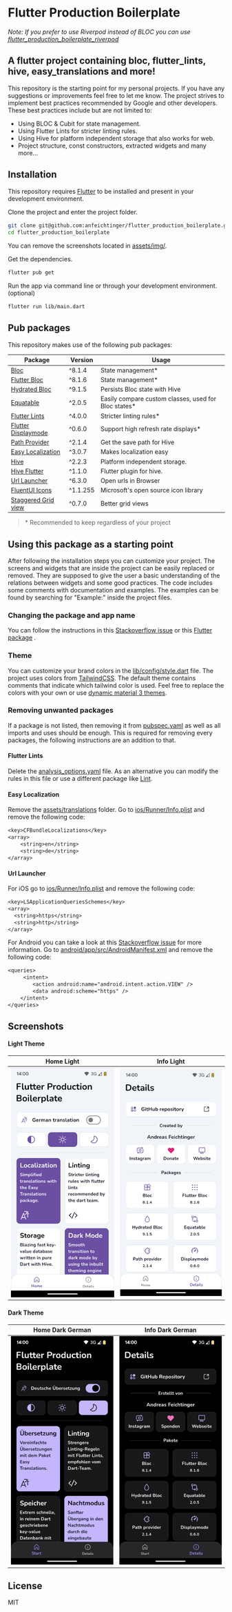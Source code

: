 # Flutter Production Boilerplate

*Note: If you prefer to use Riverpod instead of BLOC you can use [flutter_production_boilerplate_riverpod](https://github.com/anfeichtinger/flutter_production_boilerplate_riverpod)*

## A flutter project containing bloc, flutter_lints, hive, easy_translations and more!

This repository is the starting point for my personal projects. If you have any suggestions or
improvements feel free to let me know. The project strives to implement best practices recommended
by Google and other developers. These best practices include but are not limited to:

- Using BLOC & Cubit for state management.
- Using Flutter Lints for stricter linting rules.
- Using Hive for platform independent storage that also works for web.
- Project structure, const constructors, extracted widgets and many more...

## Installation

This repository requires [Flutter](https://flutter.dev/docs/get-started/install) to be installed and
present in your development environment.

Clone the project and enter the project folder.

```sh
git clone git@github.com:anfeichtinger/flutter_production_boilerplate.git
cd flutter_production_boilerplate
```

You can remove the screenshots located in [assets/img/](./assets/img).

Get the dependencies.

```sh
flutter pub get
```

Run the app via command line or through your development environment. (optional)

```sh
flutter run lib/main.dart
```

## Pub packages

This repository makes use of the following pub packages:

| Package                                                                     | Version  | Usage                                               |
|-----------------------------------------------------------------------------|----------|-----------------------------------------------------|
| [Bloc](https://pub.dev/packages/bloc)                                       | ^8.1.4   | State management*                                    |
| [Flutter Bloc](https://pub.dev/packages/flutter_bloc)                       | ^8.1.6   | State management*                                    |
| [Hydrated Bloc](https://pub.dev/packages/hydrated_bloc)                     | ^9.1.5   | Persists Bloc state with Hive                        |
| [Equatable](https://pub.dev/packages/equatable)                             | ^2.0.5   | Easily compare custom classes, used for Bloc states* |
| [Flutter Lints](https://pub.dev/packages/flutter_lints)                     | ^4.0.0   | Stricter linting rules*                             |
| [Flutter Displaymode](https://pub.dev/packages/flutter_displaymode)         | ^0.6.0   | Support high refresh rate displays*                 |
| [Path Provider](https://pub.dev/packages/path_provider)                     | ^2.1.4   | Get the save path for Hive                          |
| [Easy Localization](https://pub.dev/packages/easy_localization)             | ^3.0.7   | Makes localization easy                             |
| [Hive](https://pub.dev/packages/hive)                                       | ^2.2.3   | Platform independent storage.                       |
| [Hive Flutter](https://pub.dev/packages/hive_flutter)                       | ^1.1.0   | Flutter plugin for hive.                            |
| [Url Launcher](https://pub.dev/packages/url_launcher)                       | ^6.3.0   | Open urls in Browser                                |
| [FluentUI Icons](https://pub.dev/packages/fluentui_system_icons)            | ^1.1.255 | Microsoft's open source icon library                |
| [Staggered Grid view](https://pub.dev/packages/flutter_staggered_grid_view) | ^0.7.0   | Better grid views                                   |

> \* Recommended to keep regardless of your project

## Using this package as a starting point

After following the installation steps you can customize your project. The screens and widgets that
are inside the project can be easily replaced or removed. They are supposed to give the user a basic
understanding of the relations between widgets and some good practices. The code includes some
comments with documentation and examples. The examples can be found by searching for "Example:"
inside the project files.

### Changing the package and app name

You can follow the instructions in this [Stackoverflow issue](https://stackoverflow.com/a/51550358) or this [Flutter package](https://pub.dev/packages/change_app_package_name) .

### Theme

You can customize your brand colors in the [lib/config/style.dart](./lib/config/style.dart) file.
The project uses colors from [TailwindCSS](https://tailwindcss.com/docs/customizing-colors). The default theme contains comments that indicate which tailwind color is used. Feel free to replace the colors with your own or use [dynamic material 3 themes](https://github.com/material-foundation/flutter-packages/tree/main/packages/dynamic_color).

### Removing unwanted packages

If a package is not listed, then removing it from [pubspec.yaml](./pubspec.yaml) as well as all
imports and uses should be enough. This is required for removing every packages, the following
instructions are an addition to that.

#### Flutter Lints

Delete the [analysis_options.yaml](./analysis_options.yaml) file. As an alternative you can modify
the rules in this file or use a different package like [Lint](https://pub.dev/packages/lint).

#### Easy Localization

Remove the [assets/translations](./assets/translations) folder. Go
to [ios/Runner/Info.plist](./ios/Runner/Info.plist) and remove the following code:

```
<key>CFBundleLocalizations</key>
<array>
	<string>en</string>
   	<string>de</string>
</array>
```

#### Url Launcher

For iOS go to [ios/Runner/Info.plist](./ios/Runner/Info.plist) and remove the following code:

```
<key>LSApplicationQueriesSchemes</key>
<array>
  <string>https</string>
  <string>http</string>
</array>
```

For Android you can take a look at this [Stackoverflow issue](https://stackoverflow.com/a/65082750)
for more information. Go
to [android/app/src/AndroidManifest.xml](./android/app/src/main/AndroidManifest.xml) and remove the
following code:

```
<queries>
     <intent>
        <action android:name="android.intent.action.VIEW" />
        <data android:scheme="https" />
    </intent>
</queries>
```

## Screenshots

#### Light Theme

| Home Light                                                                     | Info Light                                                                     |
|--------------------------------------------------------------------------------|--------------------------------------------------------------------------------|
| ![Home Light](./assets/img/home_light.png "The home page with a light theme.") | ![Info Light](./assets/img/info_light.png "The info page with a light theme.") |

#### Dark Theme

| Home Dark German                                                            | Info Dark German                                                            |
|-----------------------------------------------------------------------------|-----------------------------------------------------------------------------|
| ![Home Dark](./assets/img/home_dark.png "The home page with a dark theme.") | ![Info Dark](./assets/img/info_dark.png "The info page with a dark theme.") |

## License

MIT
